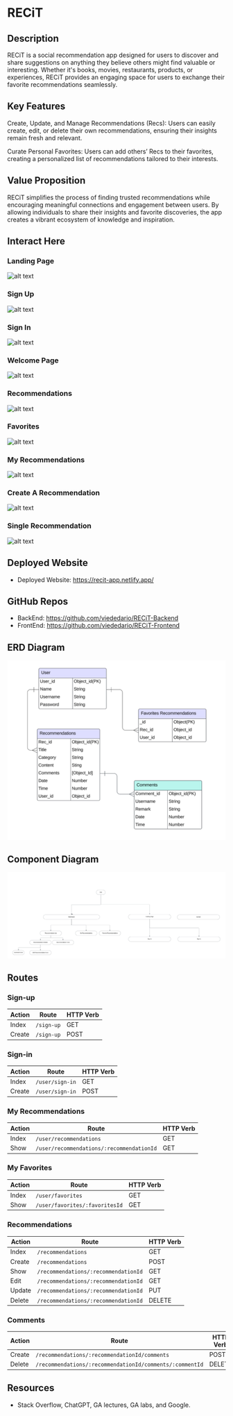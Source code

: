  # RECiT 

## Description
RECiT is a social recommendation app designed for users to discover and share suggestions on anything they believe others might find valuable or interesting. Whether it's books, movies, restaurants, products, or experiences, RECiT provides an engaging space for users to exchange their favorite recommendations seamlessly.

## Key Features

Create, Update, and Manage Recommendations (Recs): Users can easily create, edit, or delete their own recommendations, ensuring their insights remain fresh and relevant.

Curate Personal Favorites: Users can add others’ Recs to their favorites, creating a personalized list of recommendations tailored to their interests.

## Value Proposition
RECiT simplifies the process of finding trusted recommendations while encouraging meaningful connections and engagement between users. By allowing individuals to share their insights and favorite discoveries, the app creates a vibrant ecosystem of knowledge and inspiration.

## Interact Here

### Landing Page
![alt text](<Screenshot 2025-01-06 at 2.57.29 PM.png>)

### Sign Up 
![alt text](<Screenshot 2025-01-06 at 3.00.05 PM.png>)

### Sign In
![alt text](<Screenshot 2025-01-06 at 3.00.58 PM.png>)

### Welcome Page
![alt text](<Screenshot 2025-01-06 at 3.03.04 PM.png>)

### Recommendations
![alt text](<Screenshot 2025-01-06 at 3.04.59 PM.png>)

### Favorites
![alt text](<Screenshot 2025-01-06 at 3.11.32 PM.png>)

### My Recommendations
![alt text](<Screenshot 2025-01-06 at 3.06.25 PM.png>)

### Create A Recommendation
![alt text](<Screenshot 2025-01-06 at 3.08.13 PM.png>)

### Single Recommendation

![alt text](<Screenshot 2025-01-06 at 3.10.11 PM.png>)


## Deployed Website
- Deployed Website: https://recit-app.netlify.app/


## GitHub Repos
- BackEnd: https://github.com/viededario/RECiT-Backend
- FrontEnd: https://github.com/viededario/RECiT-Frontend

## ERD Diagram
![alt text](image.png)

## Component Diagram
![alt text](image-1.png)

## Routes


### Sign-up

| Action  | Route       | HTTP Verb |
|---------|-------------|-----------|
| Index   | `/sign-up`  | GET       |
| Create  | `/sign-up`  | POST      |

### Sign-in

| Action  | Route           | HTTP Verb |
|---------|-----------------|-----------|
| Index   | `/user/sign-in` | GET       |
| Create  | `/user/sign-in` | POST      |

### My Recommendations

| Action | Route                                   | HTTP Verb |
|--------|----------------------------------------|-----------|
| Index  | `/user/recommendations`                 | GET       |
| Show   | `/user/recommendations/:recommendationId` | GET       |

### My Favorites

| Action | Route                          | HTTP Verb |
|--------|--------------------------------|-----------|
| Index  | `/user/favorites`              | GET       |
| Show   | `/user/favorites/:favoritesId` | GET       |

### Recommendations

| Action  | Route                                   | HTTP Verb |
|---------|----------------------------------------|-----------|
| Index   | `/recommendations`                     | GET       |
| Create  | `/recommendations`                     | POST      |
| Show    | `/recommendations/:recommendationId`   | GET       |
| Edit    | `/recommendations/:recommendationId`   | GET       |
| Update  | `/recommendations/:recommendationId`   | PUT       |
| Delete  | `/recommendations/:recommendationId`   | DELETE    |

### Comments

| Action | Route                                                   | HTTP Verb |
|--------|--------------------------------------------------------|-----------|
| Create | `/recommendations/:recommendationId/comments`          | POST      |
| Delete | `/recommendations/:recommendationId/comments/:commentId` | DELETE    |


## Resources

- Stack Overflow, ChatGPT, GA lectures, GA labs, and Google. 